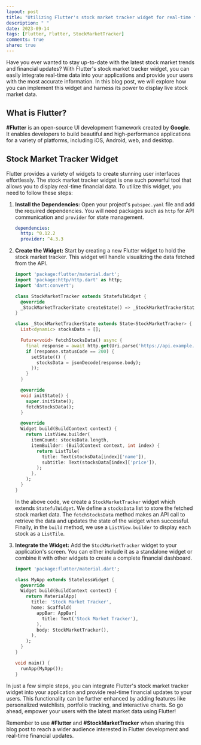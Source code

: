 ```yaml
---
layout: post
title: "Utilizing Flutter's stock market tracker widget for real-time financial updates"
description: " "
date: 2023-09-14
tags: [Flutter, Flutter, StockMarketTracker]
comments: true
share: true
---
```


Have you ever wanted to stay up-to-date with the latest stock market trends and financial updates? With Flutter's stock market tracker widget, you can easily integrate real-time data into your applications and provide your users with the most accurate information. In this blog post, we will explore how you can implement this widget and harness its power to display live stock market data.

## What is Flutter?

**#Flutter** is an open-source UI development framework created by **Google**. It enables developers to build beautiful and high-performance applications for a variety of platforms, including iOS, Android, web, and desktop.

## Stock Market Tracker Widget

Flutter provides a variety of widgets to create stunning user interfaces effortlessly. The stock market tracker widget is one such powerful tool that allows you to display real-time financial data. To utilize this widget, you need to follow these steps:

1. **Install the Dependencies:** Open your project's `pubspec.yaml` file and add the required dependencies. You will need packages such as `http` for API communication and `provider` for state management.

   ```yaml
   dependencies:
     http: ^0.12.2
     provider: ^4.3.3
   ```

2. **Create the Widget:** Start by creating a new Flutter widget to hold the stock market tracker. This widget will handle visualizing the data fetched from the API.

   ```dart
   import 'package:flutter/material.dart';
   import 'package:http/http.dart' as http;
   import 'dart:convert';

   class StockMarketTracker extends StatefulWidget {
     @override
     _StockMarketTrackerState createState() => _StockMarketTrackerState();
   }

   class _StockMarketTrackerState extends State<StockMarketTracker> {
     List<dynamic> stocksData = [];

     Future<void> fetchStocksData() async {
       final response = await http.get(Uri.parse('https://api.example.com/stocks'));
       if (response.statusCode == 200) {
         setState(() {
           stocksData = jsonDecode(response.body);
         });
       }
     }

     @override
     void initState() {
       super.initState();
       fetchStocksData();
     }

     @override
     Widget build(BuildContext context) {
       return ListView.builder(
         itemCount: stocksData.length,
         itemBuilder: (BuildContext context, int index) {
           return ListTile(
             title: Text(stocksData[index]['name']),
             subtitle: Text(stocksData[index]['price']),
           );
         },
       );
     }
   }
   ```

   In the above code, we create a `StockMarketTracker` widget which extends `StatefulWidget`. We define a `stocksData` list to store the fetched stock market data. The `fetchStocksData` method makes an API call to retrieve the data and updates the state of the widget when successful. Finally, in the `build` method, we use a `ListView.builder` to display each stock as a `ListTile`.

3. **Integrate the Widget:** Add the `StockMarketTracker` widget to your application's screen. You can either include it as a standalone widget or combine it with other widgets to create a complete financial dashboard.

   ```dart
   import 'package:flutter/material.dart';

   class MyApp extends StatelessWidget {
     @override
     Widget build(BuildContext context) {
       return MaterialApp(
         title: 'Stock Market Tracker',
         home: Scaffold(
           appBar: AppBar(
             title: Text('Stock Market Tracker'),
           ),
           body: StockMarketTracker(),
         ),
       );
     }
   }

   void main() {
     runApp(MyApp());
   }
   ```

In just a few simple steps, you can integrate Flutter's stock market tracker widget into your application and provide real-time financial updates to your users. This functionality can be further enhanced by adding features like personalized watchlists, portfolio tracking, and interactive charts. So go ahead, empower your users with the latest market data using Flutter!

Remember to use **#Flutter** and **#StockMarketTracker** when sharing this blog post to reach a wider audience interested in Flutter development and real-time financial updates.